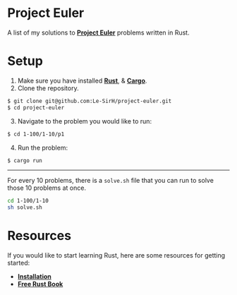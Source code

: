 # Project Euler
A list of my solutions to [**Project Euler**](https://projecteuler.net/) problems written in Rust.

# Setup
1. Make sure you have installed [**Rust**](https://www.rust-lang.org/tools/install/), & [**Cargo**](https://doc.rust-lang.org/cargo/getting-started/installation.html).
2. Clone the repository.
```bash
$ git clone git@github.com:Le-SirH/project-euler.git
$ cd project-euler
```
3. Navigate to the problem you would like to run:
```bash
$ cd 1-100/1-10/p1
```
4. Run the problem:
```bash
$ cargo run
```

<hr>

For every 10 problems, there is a `solve.sh` file that you can run to solve those 10 problems at once.
```bash
cd 1-100/1-10
sh solve.sh
```

# Resources
If you would like to start learning Rust, here are some resources for getting started:
* [**Installation**](https://www.rust-lang.org/tools/install/)
* [**Free Rust Book**](https://doc.rust-lang.org/book/)
